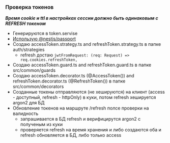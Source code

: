 ### Проверка токенов

**_Время cookie и ttl в настройках сессии должно быть одинаковым с REFRESH токеном_**

- Генерируются в token.servise
- [Использую @nestjs/passport](https://www.elvisduru.com/blog/nestjs-jwt-authentication-refresh-token)
- Создаю accessToken.strategy.ts and refreshToken.strategy.ts в папке auth/strategies
  - refresh достаю `jwtFromRequest: (req: Request) => req.cookies.refreshToken,`
- Создаю accessToken.guard.ts and refreshToken.guard.ts в папке src/common/guards
- Создаю accessToken.decorator.ts (@AccessToken()) and refreshToken.decorator.ts (@RefreshToken()) в папке src/common/decorators
- Созданные токены отправляются (не хешируются) на клиент (access - доступный, refresh - httpOnly) в куки, потом refresh хешируется argon2 для БД
- Обновление токенов на маршруте /refresh полсе проверки на валидность
  - запрашивается в БД refresh и верифицирутся argon2 с полученым из куки
  - проверяется refresh на время хранения и либо создаются оба и refresh обновляется в БД, либо только access
